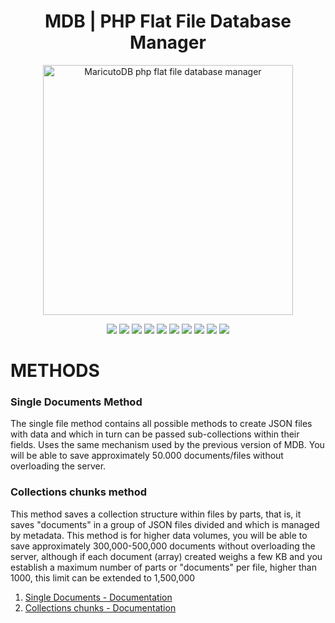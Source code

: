 <h1 align="center" class="vicinity rich-diff-level-zero">
  MDB | PHP Flat File Database Manager
</h1>

<p align="center">
  <img src="https://i.ibb.co/vq8NDxT/mdb.png" title="MaricutoDB php flat file database manager" style="width: 400px" alt="MaricutoDB php flat file database manager">
</p>

<p align="center">
  <img src="https://img.shields.io/badge/author-Yorman%20Maricuto-blue.svg?longCache=true&style=flat-square" alt=" ">
  <img src="https://img.shields.io/badge/files-JSON-green.svg?longCache=true&style=flat-square" alt=" ">
  <img src="https://img.shields.io/badge/method-Chunk--Collections-green.svg?longCache=true&style=flat-square" alt=" ">
  <img src="https://img.shields.io/badge/method-Collections-green.svg?longCache=true&style=flat-square" alt=" ">
  <img src="https://img.shields.io/badge/has-CRUD-blue.svg?longCache=true&style=flat-square" alt=" ">
  <img src="https://img.shields.io/badge/Security-password__hash-blue.svg?longCache=true&style=flat-square" alt=" ">
  <img src="https://img.shields.io/badge/has-paginator%20system-orange.svg?longCache=true&style=flat-square" alt=" ">
  <img src="https://img.shields.io/badge/has-filter--engine-orange.svg?longCache=true&style=flat-square" alt=" ">
  <img src="https://img.shields.io/badge/filter-custom-blue.svg?longCache=true&style=flat-square" alt=" ">
  <img src="https://img.shields.io/badge/filter-query--based-blue.svg?longCache=true&style=flat-square" alt=" ">
</p>

# METHODS

### Single Documents Method

The single file method contains all possible methods to create JSON files with data and which in turn can be passed sub-collections within their fields. Uses the same mechanism used by the previous version of MDB. You will be able to save approximately 50.000 documents/files without overloading the server.

### Collections chunks method

This method saves a collection structure within files by parts, that is, it saves "documents" in a group of JSON files divided and which is managed by metadata. This method is for higher data volumes, you will be able to save approximately 300,000-500,000 documents without overloading the server, although if each document (array) created weighs a few KB and you establish a maximum number of parts or "documents" per file, higher than 1000, this limit can be extended to 1,500,000

1) <a href="https://github.com/Yerikmiller/maricutodb/tree/master/MaricutoDB/readmes/Documents%20Method">Single Documents - Documentation</a>
2) <a href="https://github.com/Yerikmiller/maricutodb/tree/master/MaricutoDB/readmes/Chunk%20Collections%20Method">Collections chunks - Documentation</a>